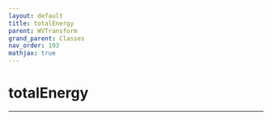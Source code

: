```yaml
---
layout: default
title: totalEnergy
parent: WVTransform
grand_parent: Classes
nav_order: 193
mathjax: true
---
```


#  totalEnergy




---

